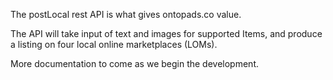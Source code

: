 The postLocal rest API is what gives ontopads.co value.

The API will take input of text and images for supported Items, and produce a listing on four local online marketplaces (LOMs).

More documentation to come as we begin the development.

